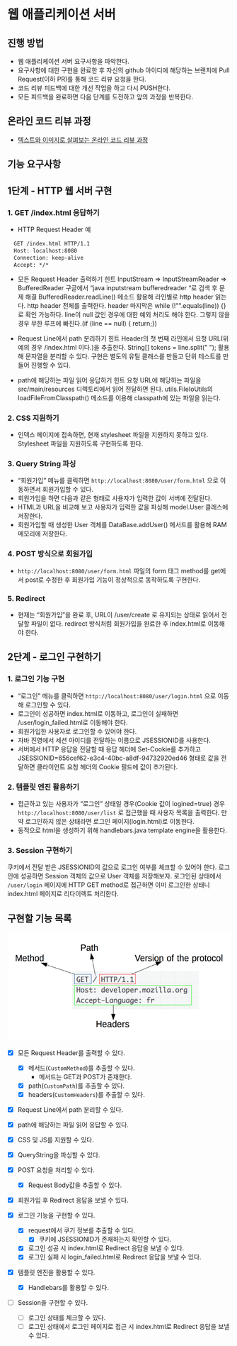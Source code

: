 # 웹 애플리케이션 서버

## 진행 방법

* 웹 애플리케이션 서버 요구사항을 파악한다.
* 요구사항에 대한 구현을 완료한 후 자신의 github 아이디에 해당하는 브랜치에 Pull Request(이하 PR)를 통해 코드 리뷰 요청을 한다.
* 코드 리뷰 피드백에 대한 개선 작업을 하고 다시 PUSH한다.
* 모든 피드백을 완료하면 다음 단계를 도전하고 앞의 과정을 반복한다.

## 온라인 코드 리뷰 과정

* [텍스트와 이미지로 살펴보는 온라인 코드 리뷰 과정](https://github.com/next-step/nextstep-docs/tree/master/codereview)

## 기능 요구사항

## 1단계 - HTTP 웹 서버 구현

### 1. GET /index.html 응답하기

* HTTP Request Header 예

```
  GET /index.html HTTP/1.1
  Host: localhost:8080
  Connection: keep-alive
  Accept: */*
```

* 모든 Request Header 출력하기 힌트
  InputStream => InputStreamReader => BufferedReader
  구글에서 “java inputstream bufferedreader “로 검색 후 문제 해결
  BufferedReader.readLine() 메소드 활용해 라인별로 http header 읽는다.
  http header 전체를 출력한다.
  header 마지막은 while (!"".equals(line)) {} 로 확인 가능하다.
  line이 null 값인 경우에 대한 예외 처리도 해야 한다. 그렇지 않을 경우 무한 루프에 빠진다.(if (line == null) { return;})


* Request Line에서 path 분리하기 힌트
  Header의 첫 번째 라인에서 요청 URL(위 예의 경우 /index.html 이다.)을 추출한다.
  String[] tokens = line.split(" "); 활용해 문자열을 분리할 수 있다.
  구현은 별도의 유틸 클래스를 만들고 단위 테스트를 만들어 진행할 수 있다.


* path에 해당하는 파일 읽어 응답하기 힌트
  요청 URL에 해당하는 파일을 src/main/resources 디렉토리에서 읽어 전달하면 된다.
  utils.FileIoUtils의 loadFileFromClasspath() 메소드를 이용해 classpath에 있는 파일을 읽는다.

### 2. CSS 지원하기

   * 인덱스 페이지에 접속하면, 현재 stylesheet 파일을 지원하지 못하고 있다. Stylesheet 파일을 지원하도록 구현하도록 한다.

### 3. Query String 파싱

* “회원가입” 메뉴를 클릭하면 `http://localhost:8080/user/form.html` 으로 이동하면서 회원가입할 수 있다.
* 회원가입을 하면 다음과 같은 형태로 사용자가 입력한 값이 서버에 전달된다.
* HTML과 URL을 비교해 보고 사용자가 입력한 값을 파싱해 model.User 클래스에 저장한다.
* 회원가입할 때 생성한 User 객체를 DataBase.addUser() 메서드를 활용해 RAM 메모리에 저장한다.

### 4. POST 방식으로 회원가입
* `http://localhost:8080/user/form.html` 파일의 form 태그 method를 get에서 post로 수정한 후 회원가입 기능이 정상적으로 동작하도록 구현한다.

### 5. Redirect

* 현재는 “회원가입”을 완료 후, URL이 /user/create 로 유지되는 상태로 읽어서 전달할 파일이 없다. redirect 방식처럼 회원가입을 완료한 후 index.html로 이동해야 한다.

## 2단계 - 로그인 구현하기

### 1. 로그인 기능 구현

* “로그인” 메뉴를 클릭하면 `http://localhost:8080/user/login.html` 으로 이동해 로그인할 수 있다.
* 로그인이 성공하면 index.html로 이동하고, 로그인이 실패하면 /user/login_failed.html로 이동해야 한다.
* 회원가입한 사용자로 로그인할 수 있어야 한다.
* 자바 진영에서 세션 아이디를 전달하는 이름으로 JSESSIONID를 사용한다.
* 서버에서 HTTP 응답을 전달할 때 응답 헤더에 Set-Cookie를 추가하고 JSESSIONID=656cef62-e3c4-40bc-a8df-94732920ed46 형태로 값을 전달하면 클라이언트 요청 헤더의 Cookie 필드에 값이 추가된다.

### 2. 템플릿 엔진 활용하기
* 접근하고 있는 사용자가 “로그인” 상태일 경우(Cookie 값이 logined=true) 경우 `http://localhost:8080/user/list` 로 접근했을 때 사용자 목록을 출력한다. 만약 로그인하지 않은 상태라면 로그인 페이지(login.html)로 이동한다.
* 동적으로 html을 생성하기 위해 handlebars.java template engine을 활용한다.

### 3. Session 구현하기
쿠키에서 전달 받은 JSESSIONID의 값으로 로그인 여부를 체크할 수 있어야 한다.
로그인에 성공하면 Session 객체의 값으로 User 객체를 저장해보자.
로그인된 상태에서 `/user/login` 페이지에 HTTP GET method로 접근하면 이미 로그인한 상태니 index.html 페이지로 리다이렉트 처리한다.


## 구현할 기능 목록

![img.png](img.png)

* [x] 모든 Request Header를 출력할 수 있다.
  * [x] 메서드(`CustomMethod`)를 추출할 수 있다.
    * 메서드는 GET과 POST가 존재한다.
  * [x] path(`CustomPath`)를 추출할 수 있다.
  * [x] headers(`CustomHeaders`)를 추출할 수 있다.

* [x] Request Line에서 path 분리할 수 있다.

* [x] path에 해당하는 파일 읽어 응답할 수 있다.

* [x] CSS 및 JS를 지원할 수 있다.

* [x] QueryString을 파싱할 수 있다.
 
* [x] POST 요청을 처리할 수 있다.
  * [x] Request Body값을 추출할 수 있다.

* [x] 회원가입 후 Redirect 응답을 보낼 수 있다.

* [x] 로그인 기능을 구현할 수 있다.
  * [x] request에서 쿠기 정보를 추출할 수 있다.
    * [x] 쿠키에 JSESSIONID가 존재하는지 확인할 수 있다.
  * [x] 로그인 성공 시 index.html로 Redirect 응답을 보낼 수 있다.
  * [x] 로그인 실패 시 login_failed.html로 Redirect 응답을 보낼 수 있다.

* [x] 템플릿 엔진을 활용할 수 있다.
  * [x] Handlebars를 활용할 수 있다. 

* [ ] Session을 구현할 수 있다.
  * [ ] 로그인 상태를 체크할 수 있다.
  * [ ] 로그인 상태에서 로그인 페이지로 접근 시 index.html로 Redirect 응답을 보낼 수 있다.
